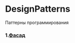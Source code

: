 # DesignPatterns
Паттерны программирования
### 1.[Фасад](https://github.com/GIGA-LUL/DesignPatterns/blame/67ef63394a9e3c262948219875483d4cc17cae3f/main.py)
